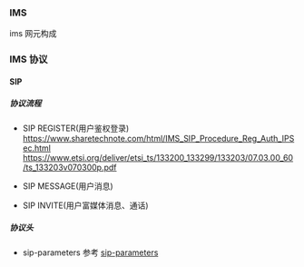 ### IMS

ims 网元构成

### IMS 协议

#### SIP

##### 协议流程

- SIP REGISTER(用户鉴权登录)
  https://www.sharetechnote.com/html/IMS_SIP_Procedure_Reg_Auth_IPSec.html
  https://www.etsi.org/deliver/etsi_ts/133200_133299/133203/07.03.00_60/ts_133203v070300p.pdf
- SIP MESSAGE(用户消息)

- SIP INVITE(用户富媒体消息、通话)

##### 协议头

- sip-parameters 参考
  [sip-parameters](https://www.iana.org/assignments/sip-parameters/sip-parameters.xhtml)
